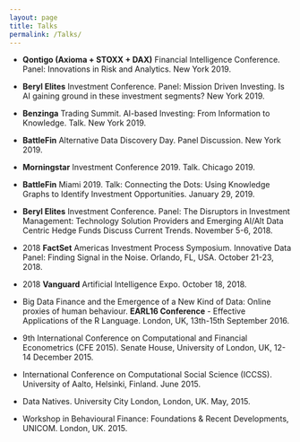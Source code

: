 ```yaml
---
layout: page
title: Talks
permalink: /Talks/
---
```


- **Qontigo (Axioma + STOXX + DAX)** Financial Intelligence Conference. Panel: Innovations in Risk and Analytics. New York 2019.

- **Beryl Elites** Investment Conference. Panel: Mission Driven Investing. Is AI gaining ground in these investment segments? New York 2019.

- **Benzinga** Trading Summit. AI-based Investing: From Information to Knowledge. Talk. New York 2019.

- **BattleFin** Alternative Data Discovery Day. Panel Discussion. New York 2019.

- **Morningstar** Investment Conference 2019. Talk. Chicago 2019.

- **BattleFin** Miami 2019. Talk: Connecting the Dots: Using Knowledge Graphs to Identify Investment Opportunities. January 29, 2019.

- **Beryl Elites** Investment Conference. Panel: The Disruptors in Investment Management: Technology Solution Providers and Emerging AI/Alt Data Centric Hedge Funds Discuss Current Trends. November 5-6, 2018.

- 2018 **FactSet** Americas Investment Process Symposium. Innovative Data Panel: Finding Signal in the Noise. Orlando, FL, USA. October 21-23, 2018.

- 2018 **Vanguard** Artificial Intelligence Expo. October 18, 2018.

- Big Data Finance and the Emergence of a New Kind of Data: Online proxies of human behaviour. **EARL16 Conference** - Effective Applications of the R Language. London, UK, 13th-15th September 2016.

- 9th International Conference on Computational and Financial Econometrics (CFE 2015). Senate House, University of London, UK, 12-14 December 2015.

- International Conference on Computational Social Science (ICCSS). University of Aalto, Helsinki, Finland. June 2015.

- Data Natives. University City London, London, UK. May, 2015.

- Workshop in Behavioural Finance: Foundations & Recent Developments, UNICOM. London, UK. 2015.
